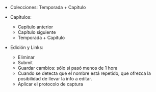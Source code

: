 - Colecciones: Temporada + Capítulo
- Capítulos:
	- Capítulo anterior
	- Capítulo siguiente
	- Temporada + Capítulo

- Edición y Links:
	- Eliminar
	- Submit
	- Guardar cambios: sólo si pasó menos de 1 hora
	- Cuando se detecta que el nombre está repetido, que ofrezca la posibilidad de llevar la info a editar.
	- Aplicar el protocolo de captura
